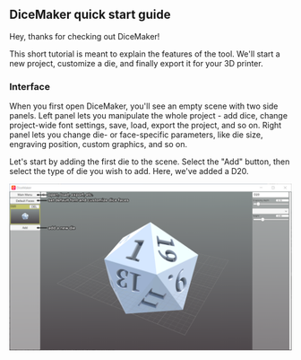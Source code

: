 ## DiceMaker quick start guide

Hey, thanks for checking out DiceMaker!

This short tutorial is meant to explain the features of the tool. We'll start a new project, customize a die, and finally export it for your 3D printer.

### Interface

When you first open DiceMaker, you'll see an empty scene with two side panels. Left panel lets you manipulate the whole project - add dice, change project-wide font settings, save, load, export the project, and so on. Right panel lets you change die- or face-specific parameters, like die size, engraving position, custom graphics, and so on.

Let's start by adding the first die to the scene. Select the "Add" button, then select the type of die you wish to add. Here, we've added a D20.

![Image](/assets/img/quick_start_01.png)